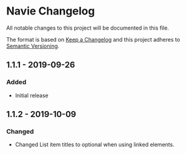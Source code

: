 # Navie Changelog

All notable changes to this project will be documented in this file.

The format is based on [Keep a Changelog](http://keepachangelog.com/) and this project adheres to [Semantic Versioning](http://semver.org/).

## 1.1.1 - 2019-09-26
### Added
- Initial release

## 1.1.2 - 2019-10-09
### Changed
- Changed List item titles to optional when using linked elements.